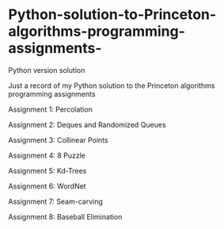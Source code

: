# Python-solution-to-Princeton-algorithms-programming-assignments-
Python version solution

Just a record of my Python solution to the Princeton algorithms programming assignments

Assignment 1: Percolation

Assignment 2: Deques and Randomized Queues

Assignment 3: Collinear Points

Assignment 4: 8 Puzzle

Assignment 5: Kd-Trees

Assignment 6: WordNet

Assignment 7: Seam-carving

Assignment 8: Baseball Elimination
